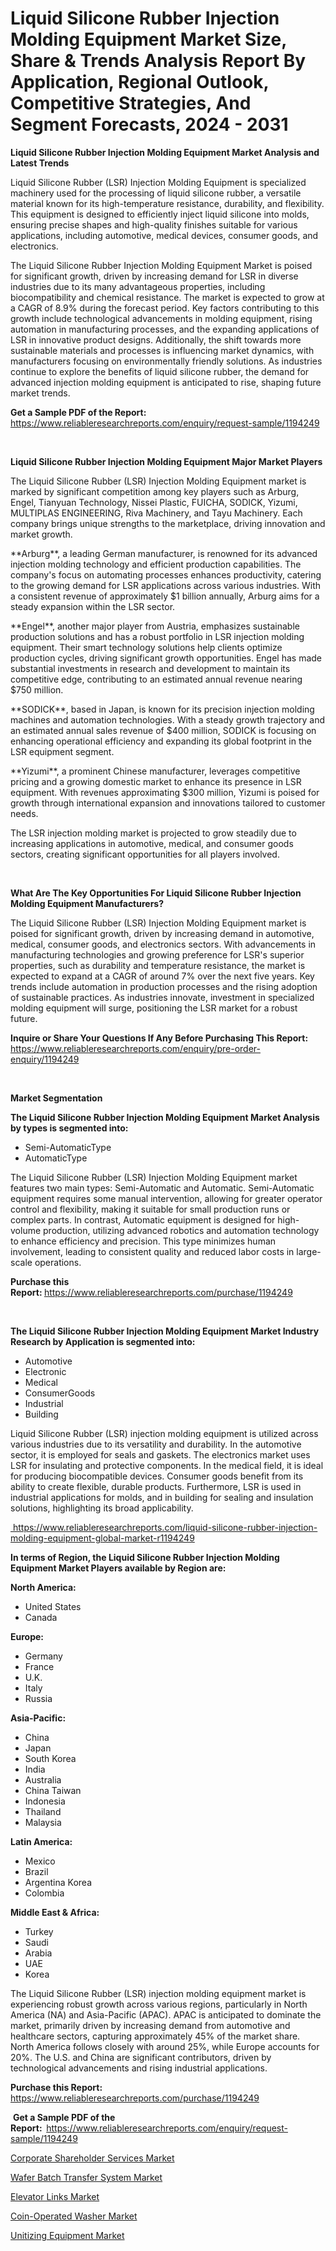 <p><h1>Liquid Silicone Rubber Injection Molding Equipment Market Size, Share & Trends Analysis Report By Application, Regional Outlook, Competitive Strategies, And Segment Forecasts, 2024 - 2031</h1></p><p><strong>Liquid Silicone Rubber Injection Molding Equipment Market Analysis and Latest Trends</strong></p>
<p><p>Liquid Silicone Rubber (LSR) Injection Molding Equipment is specialized machinery used for the processing of liquid silicone rubber, a versatile material known for its high-temperature resistance, durability, and flexibility. This equipment is designed to efficiently inject liquid silicone into molds, ensuring precise shapes and high-quality finishes suitable for various applications, including automotive, medical devices, consumer goods, and electronics.</p><p>The Liquid Silicone Rubber Injection Molding Equipment Market is poised for significant growth, driven by increasing demand for LSR in diverse industries due to its many advantageous properties, including biocompatibility and chemical resistance. The market is expected to grow at a CAGR of 8.9% during the forecast period. Key factors contributing to this growth include technological advancements in molding equipment, rising automation in manufacturing processes, and the expanding applications of LSR in innovative product designs. Additionally, the shift towards more sustainable materials and processes is influencing market dynamics, with manufacturers focusing on environmentally friendly solutions. As industries continue to explore the benefits of liquid silicone rubber, the demand for advanced injection molding equipment is anticipated to rise, shaping future market trends.</p></p>
<p><strong>Get a Sample PDF of the Report:&nbsp;</strong> <a href="https://www.reliableresearchreports.com/enquiry/request-sample/1194249?utm_campaign=10&utm_medium=2&utm_source=Github&utm_content=ia&utm_term=11102024&utm_id=liquid-silicone-rubber-injection-molding-equipment">https://www.reliableresearchreports.com/enquiry/request-sample/1194249</a></p>
<p>&nbsp;</p>
<p><strong>Liquid Silicone Rubber Injection Molding Equipment Major Market Players</strong></p>
<p><p>The Liquid Silicone Rubber (LSR) Injection Molding Equipment market is marked by significant competition among key players such as Arburg, Engel, Tianyuan Technology, Nissei Plastic, FUICHA, SODICK, Yizumi, MULTIPLAS ENGINEERING, Riva Machinery, and Tayu Machinery. Each company brings unique strengths to the marketplace, driving innovation and market growth.</p><p>**Arburg**, a leading German manufacturer, is renowned for its advanced injection molding technology and efficient production capabilities. The company's focus on automating processes enhances productivity, catering to the growing demand for LSR applications across various industries. With a consistent revenue of approximately $1 billion annually, Arburg aims for a steady expansion within the LSR sector.</p><p>**Engel**, another major player from Austria, emphasizes sustainable production solutions and has a robust portfolio in LSR injection molding equipment. Their smart technology solutions help clients optimize production cycles, driving significant growth opportunities. Engel has made substantial investments in research and development to maintain its competitive edge, contributing to an estimated annual revenue nearing $750 million.</p><p>**SODICK**, based in Japan, is known for its precision injection molding machines and automation technologies. With a steady growth trajectory and an estimated annual sales revenue of $400 million, SODICK is focusing on enhancing operational efficiency and expanding its global footprint in the LSR equipment segment.</p><p>**Yizumi**, a prominent Chinese manufacturer, leverages competitive pricing and a growing domestic market to enhance its presence in LSR equipment. With revenues approximating $300 million, Yizumi is poised for growth through international expansion and innovations tailored to customer needs.</p><p>The LSR injection molding market is projected to grow steadily due to increasing applications in automotive, medical, and consumer goods sectors, creating significant opportunities for all players involved.</p></p>
<p>&nbsp;</p>
<p><strong>What Are The Key Opportunities For Liquid Silicone Rubber Injection Molding Equipment Manufacturers?</strong></p>
<p><p>The Liquid Silicone Rubber (LSR) Injection Molding Equipment market is poised for significant growth, driven by increasing demand in automotive, medical, consumer goods, and electronics sectors. With advancements in manufacturing technologies and growing preference for LSR's superior properties, such as durability and temperature resistance, the market is expected to expand at a CAGR of around 7% over the next five years. Key trends include automation in production processes and the rising adoption of sustainable practices. As industries innovate, investment in specialized molding equipment will surge, positioning the LSR market for a robust future.</p></p>
<p><strong>Inquire or Share Your Questions If Any Before Purchasing This Report:</strong> <a href="https://www.reliableresearchreports.com/enquiry/pre-order-enquiry/1194249?utm_campaign=10&utm_medium=2&utm_source=Github&utm_content=ia&utm_term=11102024&utm_id=liquid-silicone-rubber-injection-molding-equipment">https://www.reliableresearchreports.com/enquiry/pre-order-enquiry/1194249</a></p>
<p>&nbsp;</p>
<p><strong>Market Segmentation</strong></p>
<p><strong>The Liquid Silicone Rubber Injection Molding Equipment Market Analysis by types is segmented into:</strong></p>
<p><ul><li>Semi-AutomaticType</li><li>AutomaticType</li></ul></p>
<p><p>The Liquid Silicone Rubber (LSR) Injection Molding Equipment market features two main types: Semi-Automatic and Automatic. Semi-Automatic equipment requires some manual intervention, allowing for greater operator control and flexibility, making it suitable for small production runs or complex parts. In contrast, Automatic equipment is designed for high-volume production, utilizing advanced robotics and automation technology to enhance efficiency and precision. This type minimizes human involvement, leading to consistent quality and reduced labor costs in large-scale operations.</p></p>
<p><strong>Purchase this Report:&nbsp;</strong><a href="https://www.reliableresearchreports.com/purchase/1194249?utm_campaign=10&utm_medium=2&utm_source=Github&utm_content=ia&utm_term=11102024&utm_id=liquid-silicone-rubber-injection-molding-equipment">https://www.reliableresearchreports.com/purchase/1194249</a></p>
<p>&nbsp;</p>
<p><strong>The Liquid Silicone Rubber Injection Molding Equipment Market Industry Research by Application is segmented into:</strong></p>
<p><ul><li>Automotive</li><li>Electronic</li><li>Medical</li><li>ConsumerGoods</li><li>Industrial</li><li>Building</li></ul></p>
<p><p>Liquid Silicone Rubber (LSR) injection molding equipment is utilized across various industries due to its versatility and durability. In the automotive sector, it is employed for seals and gaskets. The electronics market uses LSR for insulating and protective components. In the medical field, it is ideal for producing biocompatible devices. Consumer goods benefit from its ability to create flexible, durable products. Furthermore, LSR is used in industrial applications for molds, and in building for sealing and insulation solutions, highlighting its broad applicability.</p></p>
<p><a href="https://www.reliableresearchreports.com/liquid-silicone-rubber-injection-molding-equipment-global-market-r1194249?utm_campaign=10&utm_medium=2&utm_source=Github&utm_content=ia&utm_term=11102024&utm_id=liquid-silicone-rubber-injection-molding-equipment">&nbsp;https://www.reliableresearchreports.com/liquid-silicone-rubber-injection-molding-equipment-global-market-r1194249</a></p>
<p><strong>In terms of Region, the Liquid Silicone Rubber Injection Molding Equipment Market Players available by Region are:</strong></p>
<p>
    <p> <strong> North America: </strong>
        <ul>
            <li>United States</li>
            <li>Canada</li>
        </ul>
        </p> 
    <p> <strong> Europe: </strong>
        <ul>
            <li>Germany</li>
            <li>France</li>
            <li>U.K.</li>
            <li>Italy</li>
            <li>Russia</li>
        </ul>
        </p> 
    <p> <strong> Asia-Pacific: </strong>
        <ul>
            <li>China</li>
            <li>Japan</li>
            <li>South Korea</li>
            <li>India</li>
            <li>Australia</li>
            <li>China Taiwan</li>
            <li>Indonesia</li>
            <li>Thailand</li>
            <li>Malaysia</li>
        </ul>
        </p> 
    <p> <strong> Latin America: </strong>
        <ul>
            <li>Mexico</li>
            <li>Brazil</li>
            <li>Argentina Korea</li>
            <li>Colombia</li>
        </ul>
        </p> 
    <p> <strong> Middle East & Africa: </strong>
        <ul>
            <li>Turkey</li>
            <li>Saudi</li>
            <li>Arabia</li>
            <li>UAE</li>
            <li>Korea</li>
        </ul>
    </p>
    </p>
<p><p>The Liquid Silicone Rubber (LSR) injection molding equipment market is experiencing robust growth across various regions, particularly in North America (NA) and Asia-Pacific (APAC). APAC is anticipated to dominate the market, primarily driven by increasing demand from automotive and healthcare sectors, capturing approximately 45% of the market share. North America follows closely with around 25%, while Europe accounts for 20%. The U.S. and China are significant contributors, driven by technological advancements and rising industrial applications.</p></p>
<p><strong>Purchase this Report: </strong><a href="https://www.reliableresearchreports.com/purchase/1194249?utm_campaign=10&utm_medium=2&utm_source=Github&utm_content=ia&utm_term=11102024&utm_id=liquid-silicone-rubber-injection-molding-equipment">https://www.reliableresearchreports.com/purchase/1194249</a></p>
<p>&nbsp;<strong>Get a Sample PDF of the Report:&nbsp;&nbsp;</strong><a href="https://www.reliableresearchreports.com/enquiry/request-sample/1194249?utm_campaign=10&utm_medium=2&utm_source=Github&utm_content=ia&utm_term=11102024&utm_id=liquid-silicone-rubber-injection-molding-equipment">https://www.reliableresearchreports.com/enquiry/request-sample/1194249</a></p>
<p><strong></strong></p>
<p><p><a href="https://www.linkedin.com/pulse/corporate-shareholder-services-market-size-type-direct-stock-ieeae?utm_campaign=10&utm_medium=2&utm_source=Github&utm_content=ia&utm_term=11102024&utm_id=liquid-silicone-rubber-injection-molding-equipment">Corporate Shareholder Services Market</a></p><p><a href="https://www.linkedin.com/pulse/wafer-batch-transfer-system-market-dynamics-application-r7izf?utm_campaign=10&utm_medium=2&utm_source=Github&utm_content=ia&utm_term=11102024&utm_id=liquid-silicone-rubber-injection-molding-equipment">Wafer Batch Transfer System Market</a></p><p><a href="https://issuu.com/reportprime-2/docs/elevator-links-market-size-2030.ppt_25c0aa11a53579?utm_campaign=10&utm_medium=2&utm_source=Github&utm_content=ia&utm_term=11102024&utm_id=liquid-silicone-rubber-injection-molding-equipment">Elevator Links Market</a></p><p><a href="https://www.linkedin.com/pulse/coin-operated-washer-market-emerging-trends-future-prospects-ca7jc?utm_campaign=10&utm_medium=2&utm_source=Github&utm_content=ia&utm_term=11102024&utm_id=liquid-silicone-rubber-injection-molding-equipment">Coin-Operated Washer Market</a></p><p><a href="https://issuu.com/reportprime-2/docs/unitizing-equipment-market-size-203_cf65b0b1fee0a7?utm_campaign=10&utm_medium=2&utm_source=Github&utm_content=ia&utm_term=11102024&utm_id=liquid-silicone-rubber-injection-molding-equipment">Unitizing Equipment Market</a></p></p>